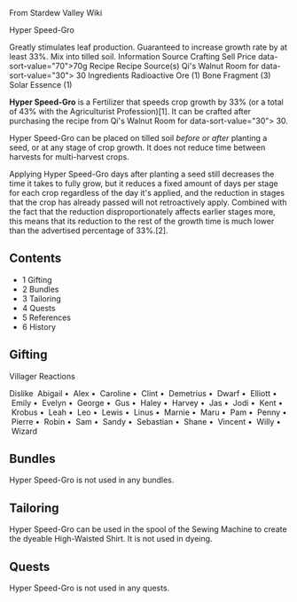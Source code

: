 From Stardew Valley Wiki

Hyper Speed-Gro

Greatly stimulates leaf production. Guaranteed to increase growth rate by at least 33%. Mix into tilled soil. Information Source Crafting Sell Price data-sort-value="70"&gt;70g Recipe Recipe Source(s) Qi's Walnut Room for data-sort-value="30"&gt; 30 Ingredients Radioactive Ore (1) Bone Fragment (3) Solar Essence (1)

**Hyper Speed-Gro** is a Fertilizer that speeds crop growth by 33% (or a total of 43% with the Agriculturist Profession)\[1]. It can be crafted after purchasing the recipe from Qi's Walnut Room for data-sort-value="30"&gt; 30.

Hyper Speed-Gro can be placed on tilled soil *before or after* planting a seed, or at any stage of crop growth. It does not reduce time between harvests for multi-harvest crops.

Applying Hyper Speed-Gro days after planting a seed still decreases the time it takes to fully grow, but it reduces a fixed amount of days per stage for each crop regardless of the day it's applied, and the reduction in stages that the crop has already passed will not retroactively apply. Combined with the fact that the reduction disproportionately affects earlier stages more, this means that its reduction to the rest of the growth time is much lower than the advertised percentage of 33%.\[2].

## Contents

- 1 Gifting
- 2 Bundles
- 3 Tailoring
- 4 Quests
- 5 References
- 6 History

## Gifting

Villager Reactions

Dislike  Abigail •  Alex •  Caroline •  Clint •  Demetrius •  Dwarf •  Elliott •  Emily •  Evelyn •  George •  Gus •  Haley •  Harvey •  Jas •  Jodi •  Kent •  Krobus •  Leah •  Leo •  Lewis •  Linus •  Marnie •  Maru •  Pam •  Penny •  Pierre •  Robin •  Sam •  Sandy •  Sebastian •  Shane •  Vincent •  Willy •  Wizard

## Bundles

Hyper Speed-Gro is not used in any bundles.

## Tailoring

Hyper Speed-Gro can be used in the spool of the Sewing Machine to create the dyeable High-Waisted Shirt. It is not used in dyeing.

## Quests

Hyper Speed-Gro is not used in any quests.